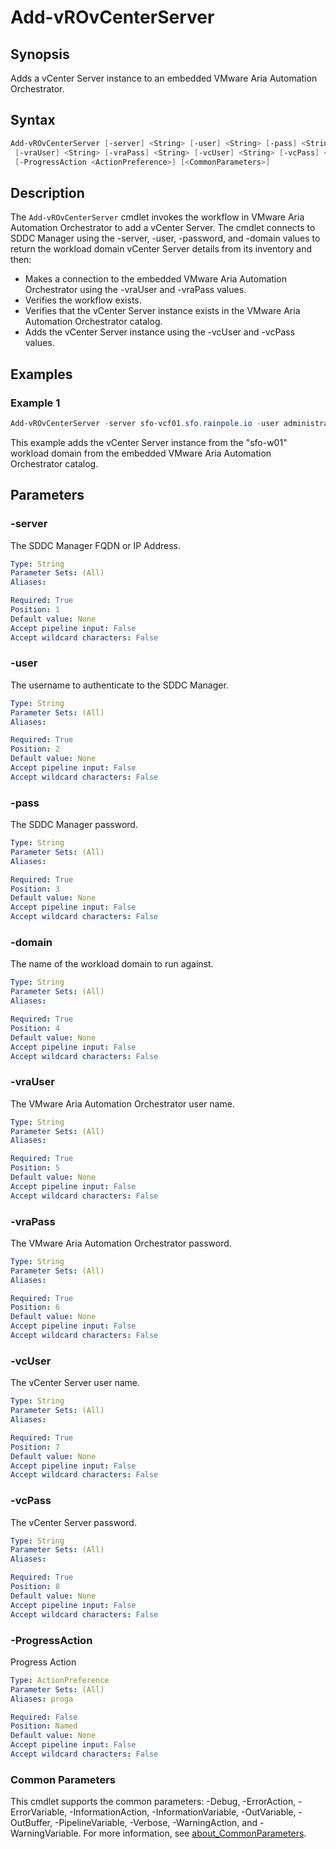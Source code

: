 # Add-vROvCenterServer

## Synopsis

Adds a vCenter Server instance to an embedded VMware Aria Automation Orchestrator.

## Syntax

```powershell
Add-vROvCenterServer [-server] <String> [-user] <String> [-pass] <String> [-domain] <String>
 [-vraUser] <String> [-vraPass] <String> [-vcUser] <String> [-vcPass] <String>
 [-ProgressAction <ActionPreference>] [<CommonParameters>]
```

## Description

The `Add-vROvCenterServer` cmdlet invokes the workflow in VMware Aria Automation Orchestrator to add a vCenter Server.
The cmdlet connects to SDDC Manager using the -server, -user, -password, and -domain values
to return the workload domain vCenter Server details from its inventory and then:

- Makes a connection to the embedded VMware Aria Automation Orchestrator using the -vraUser and -vraPass values.
- Verifies the workflow exists.
- Verifies that the vCenter Server instance exists in the VMware Aria Automation Orchestrator catalog.
- Adds the vCenter Server instance using the -vcUser and -vcPass values.

## Examples

### Example 1

```powershell
Add-vROvCenterServer -server sfo-vcf01.sfo.rainpole.io -user administrator@vsphere.local -pass VMw@re1! -domain sfo-w01 -vraUser configadmin -vraPass VMw@re1! -vcUser administrator@vsphere.local -vcPass VMw@re1!
```

This example adds the vCenter Server instance from the "sfo-w01" workload domain from the embedded VMware Aria Automation Orchestrator catalog.

## Parameters

### -server

The SDDC Manager FQDN or IP Address.

```yaml
Type: String
Parameter Sets: (All)
Aliases:

Required: True
Position: 1
Default value: None
Accept pipeline input: False
Accept wildcard characters: False
```

### -user

The username to authenticate to the SDDC Manager.

```yaml
Type: String
Parameter Sets: (All)
Aliases:

Required: True
Position: 2
Default value: None
Accept pipeline input: False
Accept wildcard characters: False
```

### -pass

The SDDC Manager password.

```yaml
Type: String
Parameter Sets: (All)
Aliases:

Required: True
Position: 3
Default value: None
Accept pipeline input: False
Accept wildcard characters: False
```

### -domain

The name of the workload domain to run against.

```yaml
Type: String
Parameter Sets: (All)
Aliases:

Required: True
Position: 4
Default value: None
Accept pipeline input: False
Accept wildcard characters: False
```

### -vraUser

The VMware Aria Automation Orchestrator user name.

```yaml
Type: String
Parameter Sets: (All)
Aliases:

Required: True
Position: 5
Default value: None
Accept pipeline input: False
Accept wildcard characters: False
```

### -vraPass

The VMware Aria Automation Orchestrator password.

```yaml
Type: String
Parameter Sets: (All)
Aliases:

Required: True
Position: 6
Default value: None
Accept pipeline input: False
Accept wildcard characters: False
```

### -vcUser

The vCenter Server user name.

```yaml
Type: String
Parameter Sets: (All)
Aliases:

Required: True
Position: 7
Default value: None
Accept pipeline input: False
Accept wildcard characters: False
```

### -vcPass

The vCenter Server password.

```yaml
Type: String
Parameter Sets: (All)
Aliases:

Required: True
Position: 8
Default value: None
Accept pipeline input: False
Accept wildcard characters: False
```

### -ProgressAction

Progress Action

```yaml
Type: ActionPreference
Parameter Sets: (All)
Aliases: proga

Required: False
Position: Named
Default value: None
Accept pipeline input: False
Accept wildcard characters: False
```

### Common Parameters

This cmdlet supports the common parameters: -Debug, -ErrorAction, -ErrorVariable, -InformationAction, -InformationVariable, -OutVariable, -OutBuffer, -PipelineVariable, -Verbose, -WarningAction, and -WarningVariable. For more information, see [about_CommonParameters](http://go.microsoft.com/fwlink/?LinkID=113216).
